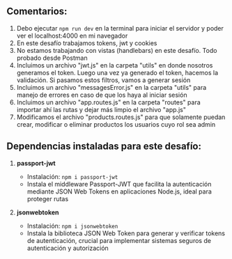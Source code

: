 ## Comentarios:

1. Debo ejecutar `npm run dev` en la terminal para iniciar el servidor y poder ver el localhost:4000 en mi navegador
2. En este desafío trabajamos tokens, jwt y cookies
3. No estamos trabajando con vistas (handlebars) en este desafío. Todo probado desde Postman
4. Incluimos un archivo "jwt.js" en la carpeta "utils" en donde nosotros generamos el token. Luego una vez ya generado el token, hacemos la validación. Si pasamos estos filtros, vamos a generar sesión
5. Incluimos un archivo "messagesError.js" en la carpeta "utils" para manejo de errores en caso de que los haya al iniciar sesión
6. Incluimos un archivo "app.routes.js" en la carpeta "routes" para importar ahí las rutas y dejar más limpio el archivo "app.js"
7. Modificamos el archivo "products.routes.js" para que solamente puedan crear, modificar o eliminar productos los usuarios cuyo rol sea admin



## Dependencias instaladas para este desafío:

1. **passport-jwt**
   - Instalación: `npm i passport-jwt`
   - Instala el middleware Passport-JWT que facilita la autenticación mediante JSON Web Tokens en aplicaciones Node.js, ideal para proteger rutas

2. **jsonwebtoken**
   - Instalación: `npm i jsonwebtoken`
   - Instala la biblioteca JSON Web Token para generar y verificar tokens de autenticación, crucial para implementar sistemas seguros de autenticación y autorización